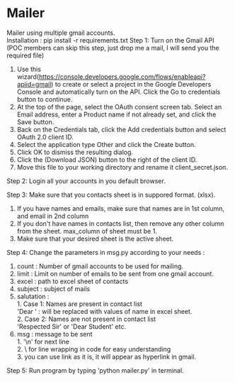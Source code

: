 # Mailer  
Mailer using multiple gmail accounts.  
Installation : pip install -r requirements.txt
Step 1: Turn on the Gmail API  (POC members can skip this step, just drop me a mail, I will send you the required file)

  1. Use this wizard(https://console.developers.google.com/flows/enableapi?apiid=gmail) to create or select a project in the Google Developers Console and automatically turn on the API. Click the Go to credentials button to continue.  
  2. At the top of the page, select the OAuth consent screen tab. Select an Email address, enter a Product name if not already set, and click the Save button.  
  3. Back on the Credentials tab, click the Add credentials button and select OAuth 2.0 client ID.  
  4. Select the application type Other and click the Create button.  
  5. Click OK to dismiss the resulting dialog.  
  6. Click the  (Download JSON) button to the right of the client ID.  
  7. Move this file to your working directory and rename it client_secret.json.  

Step 2: Login all your accounts in you default browser.  

Step 3: Make sure that you contacts sheet is in suppored format. (xlsx).   
  1. If you have names and emails, make sure that names are in 1st column, and email in 2nd column  
  2. If you don't have names in contacts list, then remove any other column from the sheet. max_column of sheet must be 1.  
  3. Make sure that your desired sheet is the active sheet.  

Step 4: Change the parameters in msg.py according to your needs :  
  1. count : Number of gmail accounts to be used for mailing.  
  2. limit : Limit on number of emails to be sent from one gmail account.  
  3. excel : path to excel sheet of contacts  
  4. subject : subject of mails  
  5. salutation :   
    1. Case 1: Names are present in contact list  
            'Dear <name>' : <name> will be replaced with values of name in excel sheet.  
    2. Case 2: Names are not present in contact list  
            'Respected Sir' or 'Dear Student' etc.  
  5. msg : message to be sent  
    1.  '\n' for next line  
    2.   \ for line wrapping in code for easy understanding  
    3.   you can use link as it is, it will appear as hyperlink in gmail.  

Step 5: Run program by typing 'python mailer.py' in terminal.  

